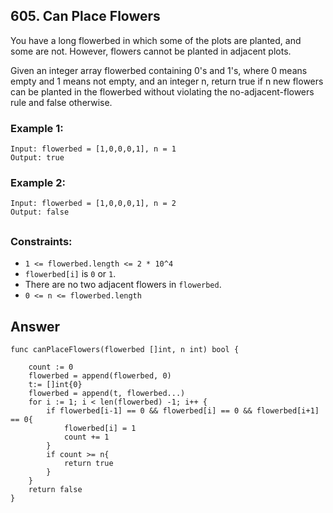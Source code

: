 ## 605. Can Place Flowers

You have a long flowerbed in which some of the plots are planted, and some are not. However, flowers cannot be planted in adjacent plots.

Given an integer array flowerbed containing 0's and 1's, where 0 means empty and 1 means not empty, and an integer n, return true if n new flowers can be planted in the flowerbed without violating the no-adjacent-flowers rule and false otherwise.



### Example 1:
```
Input: flowerbed = [1,0,0,0,1], n = 1
Output: true
```
### Example 2:
```
Input: flowerbed = [1,0,0,0,1], n = 2
Output: false
```



##
### Constraints:

- `1 <= flowerbed.length <= 2 * 10^4`
- `flowerbed[i]` is `0` or `1`.
- There are no two adjacent flowers in `flowerbed`.
- `0 <= n <= flowerbed.length`

## Answer
```
func canPlaceFlowers(flowerbed []int, n int) bool {
    
    count := 0
    flowerbed = append(flowerbed, 0)
    t:= []int{0}
    flowerbed = append(t, flowerbed...)
    for i := 1; i < len(flowerbed) -1; i++ {
        if flowerbed[i-1] == 0 && flowerbed[i] == 0 && flowerbed[i+1] == 0{
            flowerbed[i] = 1
            count += 1
        }
        if count >= n{
            return true
        }
    }
    return false
}
```
